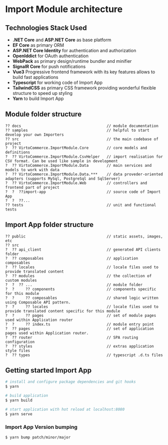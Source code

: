 # Import Module architecture

## Technologies Stack Used

- **.NET Core** and **ASP.NET Core** as base platform
- **EF Core** as primary ORM
- **ASP.NET Core Identity** for authentication and authorization
- **OpenIddict** for OAuth authentication
- **WebPack** as primary design/runtime bundler and minifier
- **SignalR Core** for push notifications
- **Vue3** Progressive frontend framework with its key features allows to build fast applications
- **Typescript** for working code of Import App
- **TailwindCSS** as primary CSS framework providing wonderful flexible structure to speed up styling
- **Yarn** to build Import App

## Module folder structure

```text
?? docs                                      // module documentation
?? samples                                   // helpful to start develop your own Importers
?? src                                       // the main codebase of project
?  ?? VirtoCommerce.ImportModule.Core        // core models and definitions
?  ?? VirtoCommerce.ImportModule.CsvHelper   // import realisation for CSV format. Can be used like sample in development
?  ?? VirtoCommerce.ImportModule.Data        // main services and models to work with data
?  ?? VirtoCommerce.ImportModule.Data.***    // data proveder-oriented adapters (supports MySql, PostgreSql and SqlServer)
?  ?? VirtoCommerce.ImportModule.Web         // controllers and frontend part of project
?  ?  ??import-app                           // source code of Import App
?  ?  ??...
?? tests                                     // unit and functional tests
```
## Import App folder structure

```text
?? public                                    // static assets, images, etc
?? src
?  ?? api_client                             // generated API clients folder
?  ?? composables                            // application composables
?  ?? locales                                // locale files used to provide translated content
?  ?? modules                                // the collection of custom modules
?  ?  ?? ...                                 // module folder
?  ?     ?? components                       // components specific for this module
?  ?     ?? composables                      // shared logic written using Composable API pattern.
?  ?     ?? locales                          // locale files used to provide translated content specific for this module
?  ?     ?? pages                            // set of module pages used within Application router
?  ?     ?? index.ts                         // module entry point
?  ?? pages                                  // set of application pages used within Application router.
?  ?? router                                 // SPA routing configuration
?  ?? styles                                 // extras application style files
?  ?? types                                  // typescript .d.ts files
```

## Getting started Import App

```bash
# install and configure package dependencies and git hooks
$ yarn

# build application
$ yarn build

# start application with hot reload at localhost:8080
$ yarn serve
```

###  Import App Version bumping

```bash
$ yarn bump patch/minor/major
```
